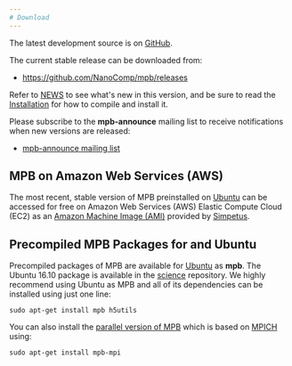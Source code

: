 ```yaml
---
# Download
---
```


The latest development source is on [GitHub](https://github.com/NanoComp/mpb).

The current stable release can be downloaded from:

- <https://github.com/NanoComp/mpb/releases>

Refer to [NEWS](https://github.com/NanoComp/mpb/blob/master/NEWS.md) to see what's new in this version, and be sure to read the [Installation](Installation.md) for how to compile and install it.

Please subscribe to the **mpb-announce** mailing list to receive notifications when new versions are released:

-   [mpb-announce mailing list](http://ab-initio.mit.edu/cgi-bin/mailman/listinfo/mpb-announce)

MPB on Amazon Web Services (AWS)
---------------------------------

The most recent, stable version of MPB preinstalled on [Ubuntu](https://en.wikipedia.org/wiki/Ubuntu) can be accessed for free on Amazon Web Services (AWS) Elastic Compute Cloud (EC2) as an [Amazon Machine Image (AMI)](https://aws.amazon.com/marketplace/pp/B01KHWH0AS) provided by [Simpetus](http://www.simpetus.com/launchsims.html).

Precompiled MPB Packages for and Ubuntu
---------------------------------------

Precompiled packages of MPB are available for [Ubuntu](https://en.wikipedia.org/wiki/Ubuntu) as **mpb**. The Ubuntu 16.10 package is available in the [science](https://packages.ubuntu.com/yakkety/mpb) repository. We highly recommend using Ubuntu as MPB and all of its dependencies can be installed using just one line:

```
sudo apt-get install mpb h5utils
```

You can also install the [parallel version of MPB](https://packages.ubuntu.com/trusty/science/mpb-mpi) which is based on [MPICH](https://www.mpich.org/) using:

```
sudo apt-get install mpb-mpi
```
